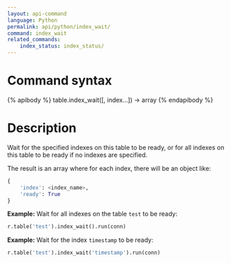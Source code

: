 ```yaml
---
layout: api-command
language: Python
permalink: api/python/index_wait/
command: index_wait
related_commands:
    index_status: index_status/
---
```


# Command syntax #

{% apibody %}
table.index_wait([, index...]) &rarr; array
{% endapibody %}

# Description #

Wait for the specified indexes on this table to be ready, or for all
indexes on this table to be ready if no indexes are specified.

The result is an array where for each index, there will be an object like:

```py
{
    'index': <index_name>,
    'ready': True
}
```

__Example:__ Wait for all indexes on the table `test` to be ready:

```py
r.table('test').index_wait().run(conn)
```

__Example:__ Wait for the index `timestamp` to be ready:

```py
r.table('test').index_wait('timestamp').run(conn)
```

